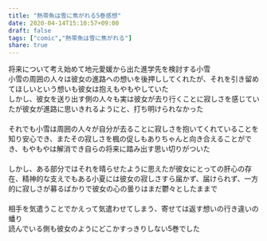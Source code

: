 ```yaml
---
title: "熱帯魚は雪に焦がれる5巻感想"
date: 2020-04-14T15:10:57+09:00
draft: false
tags: ["comic","熱帯魚は雪に焦がれる"]
share: true
---
```

将来について考え始めて地元愛媛から出た進学先を検討する小雪  
小雪の周囲の人々は彼女の進路への想いを後押ししてくれたが、それを引き留めてほしいという想いも彼女は抱えもやもやしていた  
しかし、彼女を送り出す側の人々も実は彼女が去り行くことに寂しさを感じていたが彼女が進路に思いきれるようにと、打ち明けられなかった  
　  
それでも小雪は周囲の人々が自分が去ることに寂しさを抱いてくれていることを知り安心でき、またその寂しさを楓の促しもありちゃんと向き合えることができ、もやもやは解消でき自らの将来に踏み出す思い切りがついた  
　  
しかし、ある部分ではそれを晴らせたように思えたが彼女にとっての肝心の存在、精神的な支えでもある小夏には彼女の寂しさすら届かず、届けられず、一方的に寂しさが募るばかりで彼女の心の曇りはまだ鬱々としたままで  
　  
相手を気遣うことでかえって気遣わせてしまう、寄せては返す想いの行き違いの蟠り    
読んでいる側も彼女のようにどこかすっきりしない5巻でした